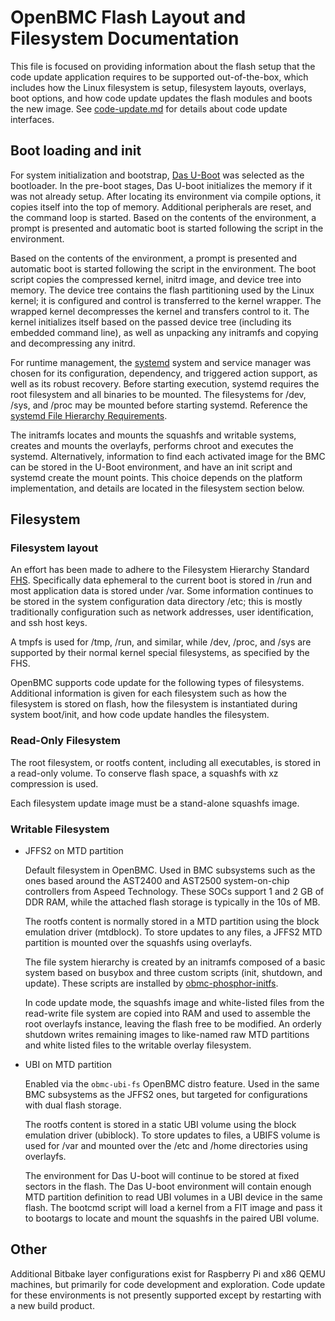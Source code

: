 # OpenBMC Flash Layout and Filesystem Documentation
This file is focused on providing information about the flash setup that the
code update application requires to be supported out-of-the-box, which includes
how the Linux filesystem is setup, filesystem layouts, overlays, boot options,
and how code update updates the flash modules and boots the new image. See
[code-update.md](code-update.md) for details about code update interfaces.

## Boot loading and init
For system initialization and bootstrap, [Das U-Boot][] was selected as the
bootloader. In the pre-boot stages, Das U-boot initializes the memory if it
was not already setup. After locating its environment via compile options, it
copies itself into the top of memory. Additional peripherals are reset, and the
command loop is started. Based on the contents of the environment, a prompt is
presented and automatic boot is started following the script in the environment.

Based on the contents of the environment, a prompt is presented and automatic
boot is started following the script in the environment. The boot script copies
the compressed kernel, initrd image, and device tree into memory. The device
tree contains the flash partitioning used by the Linux kernel; it is configured
and control is transferred to the kernel wrapper. The wrapped kernel
decompresses the kernel and transfers control to it. The kernel initializes
itself based on the passed device tree (including its embedded command line), as
well as unpacking any initramfs and copying and decompressing any initrd.

For runtime management, the [systemd][] system and service manager was chosen
for its configuration, dependency, and triggered action support, as well as its
robust recovery. Before starting execution, systemd requires the root filesystem
and all binaries to be mounted. The filesystems for /dev, /sys, and /proc may be
mounted before starting systemd.
Reference the [systemd File Hierarchy Requirements][].

The initramfs locates and mounts the squashfs and writable systems, creates and
mounts the overlayfs, performs chroot and executes the systemd. Alternatively,
information to find each activated image for the BMC can be stored in the U-Boot
environment, and have an init script and systemd create the mount points. This
choice depends on the platform implementation, and details are located in the
filesystem section below.

## Filesystem
### Filesystem layout
An effort has been made to adhere to the Filesystem Hierarchy Standard [FHS][].
Specifically data ephemeral to the current boot is stored in /run and most
application data is stored under /var. Some information continues to be stored
in the system configuration data directory /etc; this is mostly traditionally
configuration such as network addresses, user identification, and ssh host keys.

A tmpfs is used for /tmp, /run, and similar, while /dev, /proc, and
/sys are supported by their normal kernel special filesystems, as specified by
the FHS.

OpenBMC supports code update for the following types of filesystems. Additional
information is given for each filesystem such as how the filesystem is stored on
flash, how the filesystem is instantiated during system boot/init, and how code
update handles the filesystem.

### Read-Only Filesystem
The root filesystem, or rootfs content, including all executables, is stored in
a read-only volume. To conserve flash space, a squashfs with xz compression is
used.

Each filesystem update image must be a stand-alone squashfs image.

### Writable Filesystem
- JFFS2 on MTD partition

  Default filesystem in OpenBMC. Used in BMC subsystems such as the ones based
  around the AST2400 and AST2500 system-on-chip controllers from Aspeed
  Technology. These SOCs support 1 and 2 GB of DDR RAM, while the attached
  flash storage is typically in the 10s of MB.

  The rootfs content is normally stored in a MTD partition using the block
  emulation driver (mtdblock). To store updates to any files, a JFFS2 MTD
  partition is mounted over the squashfs using overlayfs.

  The file system hierarchy is created by an initramfs composed of a basic
  system based on busybox and three custom scripts (init, shutdown, and update).
  These scripts are installed by [obmc-phosphor-initfs][].

  In code update mode, the squashfs image and white-listed files from the
  read-write file system are copied into RAM and used to assemble the root
  overlayfs instance, leaving the flash free to be modified. An orderly shutdown
  writes remaining images to like-named raw MTD partitions and white listed
  files to the writable overlay filesystem.

- UBI on MTD partition

  Enabled via the `obmc-ubi-fs` OpenBMC distro feature. Used in the same BMC
  subsystems as the JFFS2 ones, but targeted for configurations with dual flash
  storage.

  The rootfs content is stored in a static UBI volume using the block emulation
  driver (ubiblock). To store updates to files, a UBIFS volume is used for /var
  and mounted over the /etc and /home directories using overlayfs.

  The environment for Das U-boot will continue to be stored at fixed sectors in
  the flash. The Das U-boot environment will contain enough MTD partition
  definition to read UBI volumes in a UBI device in the same flash. The bootcmd
  script will load a kernel from a FIT image and pass it to bootargs to locate
  and mount the squashfs in the paired UBI volume.

## Other
Additional Bitbake layer configurations exist for Raspberry Pi and x86 QEMU
machines, but primarily for code development and exploration. Code update for
these environments is not presently supported except by restarting with a new
build product.

[Das U-Boot]: https://www.denx.de/wiki/U-Boot
[systemd]: https://github.com/openbmc/docs/blob/master/openbmc-systemd.md
[systemd File Hierarchy Requirements]: https://www.freedesktop.org/wiki/Software/systemd/FileHierarchy/
[FHS]: https://refspecs.linuxfoundation.org/fhs.shtml
[obmc-phosphor-initfs]: https://github.com/openbmc/openbmc/blob/master/meta-phosphor/recipes-phosphor/initrdscripts/obmc-phosphor-initfs.bb
